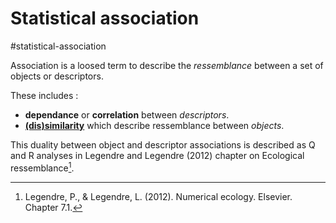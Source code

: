 # Statistical association

#statistical-association

Association is a loosed term to describe the *ressemblance* between a set of objects or descriptors.

These includes :
 - **dependance** or **correlation** between *descriptors*. 
 - [**(dis)similarity**](../3) which describe ressemblance between *objects*.

This duality between object and descriptor associations is described as
Q and R analyses in Legendre and Legendre (2012) chapter on Ecological
ressemblance[^Legendre].

[^Legendre]: Legendre, P., & Legendre, L. (2012). Numerical
ecology. Elsevier. Chapter 7.1.
